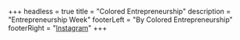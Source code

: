 +++
headless = true
title = "Colored Entrepreneurship"
description = "Entrepreneurship Week"
footerLeft = "By Colored Entrepreneurship"
footerRight = "[Instagram](https://www.instagram.com/artfulupcycling)"
+++
